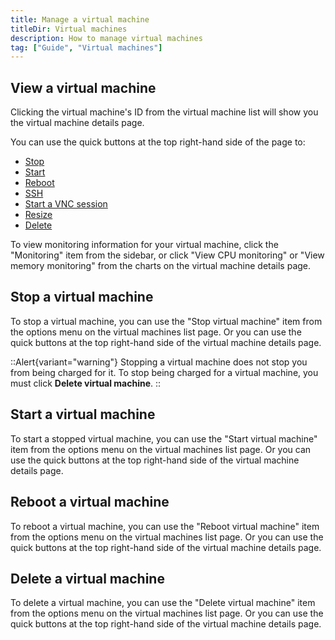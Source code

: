```yaml
---
title: Manage a virtual machine
titleDir: Virtual machines
description: How to manage virtual machines
tag: ["Guide", "Virtual machines"]
---
```


## View a virtual machine

Clicking the virtual machine's ID from the virtual machine list will show you the virtual machine details page.

You can use the quick buttons at the top right-hand side of the page to:
- [Stop](#stop-a-virtual-machine)
- [Start](#start-a-virtual-machine)
- [Reboot](#reboot-a-virtual-machine)
- [SSH](/docs/virtual-machines/connect-to-a-virtual-machine)
- [Start a VNC session](/docs/virtual-machines/connect-to-a-virtual-machine)
- [Resize](/docs/virtual-machines/resize-a-virtual-machine)
- [Delete](#delete-a-virtual-machine)

To view monitoring information for your virtual machine, click the "Monitoring" item from the sidebar, or click "View CPU monitoring" or "View memory monitoring" from the charts on the virtual machine details page.

## Stop a virtual machine

To stop a virtual machine, you can use the "Stop virtual machine" item from the options menu on the virtual machines list page. Or you can use the quick buttons at the top right-hand side of the virtual machine details page.

::Alert{variant="warning"}
Stopping a virtual machine does not stop you from being charged for it. To stop being charged for a virtual machine, you must click **Delete virtual machine**.
::

## Start a virtual machine

To start a stopped virtual machine, you can use the "Start virtual machine" item from the options menu on the virtual machines list page. Or you can use the quick buttons at the top right-hand side of the virtual machine details page.

## Reboot a virtual machine

To reboot a virtual machine, you can use the "Reboot virtual machine" item from the options menu on the virtual machines list page. Or you can use the quick buttons at the top right-hand side of the virtual machine details page.

## Delete a virtual machine

To delete a virtual machine, you can use the "Delete virtual machine" item from the options menu on the virtual machines list page. Or you can use the quick buttons at the top right-hand side of the virtual machine details page.
